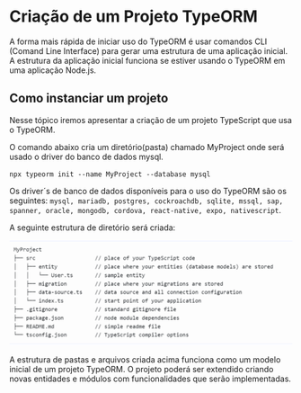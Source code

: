 # Criação de um Projeto TypeORM
>
A forma mais rápida de iniciar uso do TypeORM é usar comandos CLI (Comand Line Interface) para gerar uma estrutura de uma aplicação inicial. A estrutura da aplicação inicial funciona se estiver usando o TypeORM em uma aplicação Node.js.
>

## Como instanciar um projeto 
>
Nesse tópico iremos apresentar a criação de um projeto TypeScript que usa o TypeORM.
>

>
O comando abaixo cria um diretório(pasta) chamado MyProject onde será usado o driver do banco de dados mysql. 
```
npx typeorm init --name MyProject --database mysql 
```
> 
Os driver´s de banco de dados disponíveis para o uso do TypeORM são os seguintes:  `mysql, mariadb, postgres, cockroachdb, sqlite, mssql, sap, spanner, oracle, mongodb, cordova, react-native, expo, nativescript`. 
>

>
A seguinte estrutura de diretório será criada:
>
![This is a alt text.](/image/myproject.png "Estrutura de pastas e arquivos.")
>

>
A estrutura de pastas e arquivos criada acima funciona como um modelo inicial de um projeto TypeORM. O projeto poderá ser extendido criando novas entidades e módulos com funcionalidades que serão implementadas.
>


